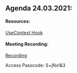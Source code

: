 ## Agenda 24.03.2021:

#### Resources:

[UseContext Hook](https://www.robinwieruch.de/react-usecontext-hook)

#### Meeting Recording:

[Recording](https://us02web.zoom.us/rec/share/gfB98k6yToTSLqCQGtw9u1g9LdDXQHwX93A81f6FGfIVFeK390K-8N8i1x3dsJw2.hlILnQWabiU5F84K)

Access Passcode: S+jNx!&3

